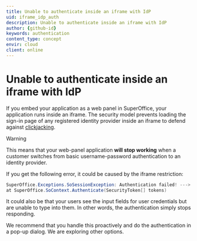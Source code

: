 ```yaml
---
title: Unable to authenticate inside an iframe with IdP
uid: iframe_idp_auth
description: Unable to authenticate inside an iframe with IdP
author: {github-id}
keywords: authentication
content_type: concept
envir: cloud
client: online
---
```


# Unable to authenticate inside an iframe with IdP

If you embed your application as a web panel in SuperOffice, your application runs inside an iframe. The security model prevents loading the sign-in page of any registered identity provider inside an iframe to defend against [clickjacking][1].

> [!WARNING]
> This means that your web-panel application **will stop working** when a customer switches from basic username-password authentication to an identity provider.

If you get the following error, it could be caused by the iframe restriction:

```csharp
SuperOffice.Exceptions.SoSessionException: Authentication failed! ---> System.NullReferenceException: Object reference not set to an instance of an object.
at SuperOffice.SoContext.Authenticate(SecurityToken[] tokens)
```

It could also be that your users see the input fields for user credentials but are unable to type into them. In other words, the authentication simply stops responding.

We recommend that you handle this proactively and do the authentication in a pop-up dialog. We are exploring other options.

<!-- Referenced links -->
[1]: https://www.owasp.org/index.php/Clickjacking
